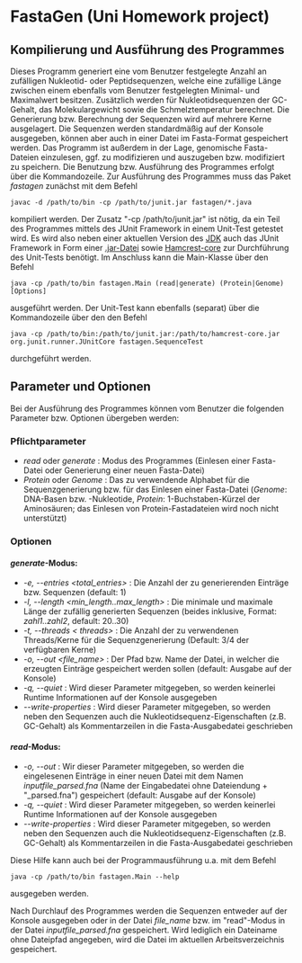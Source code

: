 # FastaGen (Uni Homework project)

## Kompilierung und Ausführung des Programmes

Dieses Programm generiert eine vom Benutzer festgelegte Anzahl an zufälligen Nukleotid- oder Peptidsequenzen, welche eine zufällige Länge zwischen einem ebenfalls vom Benutzer festgelegten Minimal- und Maximalwert besitzen. Zusätzlich werden für Nukleotidsequenzen der GC-Gehalt, das Molekulargewicht sowie die Schmelztemperatur berechnet. Die Generierung bzw. Berechnung der Sequenzen wird auf mehrere Kerne ausgelagert. Die Sequenzen werden standardmäßig auf der Konsole ausgegeben, können aber auch in einer Datei im Fasta-Format gespeichert werden. Das Programm ist außerdem in der Lage, genomische Fasta-Dateien einzulesen, ggf. zu modifizieren und auszugeben bzw. modifiziert zu speichern. Die Benutzung bzw. Ausführung des Programmes erfolgt über die Kommandozeile. Zur Ausführung des Programmes muss das Paket *fastagen* zunächst mit dem Befehl
```
javac -d /path/to/bin -cp /path/to/junit.jar fastagen/*.java
```
kompiliert werden. Der Zusatz "-cp /path/to/junit.jar" ist nötig, da ein Teil des Programmes mittels des JUnit Framework in einem Unit-Test getestet wird. Es wird also neben einer aktuellen Version des [JDK](https://www.oracle.com/java/technologies/downloads/) auch das JUnit Framework in Form einer [.jar-Datei](https://search.maven.org/remotecontent?filepath=junit/junit/4.13.2/junit-4.13.2.jar) sowie [Hamcrest-core](https://search.maven.org/remotecontent?filepath=org/hamcrest/hamcrest-core/1.3/hamcrest-core-1.3.jar) zur Durchführung des Unit-Tests benötigt. Im Anschluss kann die Main-Klasse über den Befehl
```
java -cp /path/to/bin fastagen.Main (read|generate) (Protein|Genome) [Options]
```
ausgeführt werden. Der Unit-Test kann ebenfalls (separat) über die Kommandozeile über den den Befehl
```
java -cp /path/to/bin:/path/to/junit.jar:/path/to/hamcrest-core.jar org.junit.runner.JUnitCore fastagen.SequenceTest
```
durchgeführt werden.

## Parameter und Optionen

Bei der Ausführung des Programmes können vom Benutzer die folgenden Parameter bzw. Optionen übergeben werden:

### Pflichtparameter

* *read* oder *generate* : Modus des Programmes (Einlesen einer Fasta-Datei oder Generierung einer neuen Fasta-Datei)
* *Protein* oder *Genome* : Das zu verwendende Alphabet für die Sequenzgenerierung bzw. für das Einlesen einer Fasta-Datei (*Genome*: DNA-Basen bzw. -Nukleotide, *Protein*: 1-Buchstaben-Kürzel der Aminosäuren; das Einlesen von Protein-Fastadateien wird noch nicht unterstützt)

### Optionen

#### *generate*-Modus:

* *-e, --entries \<total_entries\>* : Die Anzahl der zu generierenden Einträge bzw. Sequenzen (default: 1)
* *-l, --length \<min_length..max_length\>* : Die minimale und maximale Länge der zufällig generierten Sequenzen (beides inklusive, Format: *zahl1..zahl2*, default: 20..30)
* *-t, --threads < threads>* : Die Anzahl der zu verwendenen Threads/Kerne für die Sequenzgenerierung (Default: 3/4 der verfügbaren Kerne)
* *-o, --out \<file_name\>* : Der Pfad bzw. Name der Datei, in welcher die erzeugten Einträge gespeichert werden sollen (default: Ausgabe auf der Konsole)
* *-q, --quiet* : Wird dieser Parameter mitgegeben, so werden keinerlei Runtime Informationen auf der Konsole ausgegeben
* *--write-properties* : Wird dieser Parameter mitgegeben, so werden neben den Sequenzen auch die Nukleotidsequenz-Eigenschaften (z.B. GC-Gehalt) als Kommentarzeilen in die Fasta-Ausgabedatei geschrieben

#### *read*-Modus:

* *-o, --out* : Wir dieser Parameter mitgegeben, so werden die eingelesenen Einträge in einer neuen Datei mit dem Namen *inputfile_parsed.fna* (Name der Eingabedatei ohne Dateiendung + "_parsed.fna") gespeichert (default: Ausgabe auf der Konsole)
* *-q, --quiet* : Wird dieser Parameter mitgegeben, so werden keinerlei Runtime Informationen auf der Konsole ausgegeben
* *--write-properties* : Wird dieser Parameter mitgegeben, so werden neben den Sequenzen auch die Nukleotidsequenz-Eigenschaften (z.B. GC-Gehalt) als Kommentarzeilen in die Fasta-Ausgabedatei geschrieben

Diese Hilfe kann auch bei der Programmausführung u.a. mit dem Befehl
```
java -cp /path/to/bin fastagen.Main --help
```
ausgegeben werden.

Nach Durchlauf des Programmes werden die Sequenzen entweder auf der Konsole ausgegeben oder in der Datei *file_name* bzw. im "read"-Modus in der Datei *inputfile_parsed.fna* gespeichert. Wird lediglich ein Dateiname ohne Dateipfad angegeben, wird die Datei im aktuellen Arbeitsverzeichnis gespeichert.





